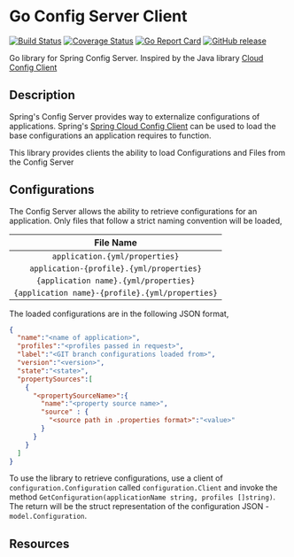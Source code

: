 # Go Config Server Client
[![Build Status](https://travis-ci.org/Piszmog/cloudconfigclient.svg?branch=develop)](https://travis-ci.org/Piszmog/cloudconfigclient)
[![Coverage Status](https://coveralls.io/repos/github/Piszmog/cloudconfigclient/badge.svg?branch=develop)](https://coveralls.io/github/Piszmog/cloudconfigclient?branch=develop)
[![Go Report Card](https://goreportcard.com/badge/github.com/Piszmog/cloudconfigclient)](https://goreportcard.com/report/github.com/Piszmog/cloudconfigclient)
[![GitHub release](https://img.shields.io/github/release/Piszmog/cloudconfigclient.svg)](https://github.com/Piszmog/cloudconfigclient/releases/latest)

Go library for Spring Config Server. Inspired by the Java library [Cloud Config Client](https://github.com/Piszmog/cloud-config-client)

## Description
Spring's Config Server provides way to externalize configurations of applications. Spring's
[Spring Cloud Config Client](https://github.com/spring-cloud/spring-cloud-config/tree/master/spring-cloud-config-client)
can be used to load the base configurations an application requires to function.

This library provides clients the ability to load Configurations and Files from the Config Server

## Configurations
The Config Server allows the ability to retrieve configurations for an application. Only files that follow a strict naming 
convention will be loaded,

| File Name | 
| :---: |
|`application.{yml/properties}`|
|`application-{profile}.{yml/properties}`|
|`{application name}.{yml/properties}`|
|`{application name}-{profile}.{yml/properties}`|

The loaded configurations are in the following JSON format,

```json
{
  "name":"<name of application>",
  "profiles":"<profiles passed in request>",
  "label":"<GIT branch configurations loaded from>",
  "version":"<version>",
  "state":"<state>",
  "propertySources":[
    {
      "<propertySourceName>":{
        "name":"<property source name>",
        "source" : {
          "<source path in .properties format>":"<value>"
        }
      }
    }
  ]
}
```

To use the library to retrieve configurations, use a client of `configuration.Configuration` called `configuration.Client` and 
invoke the method `GetConfiguration(applicationName string, profiles []string)`. The return will be the struct representation 
of the configuration JSON - `model.Configuration`.

## Resources
